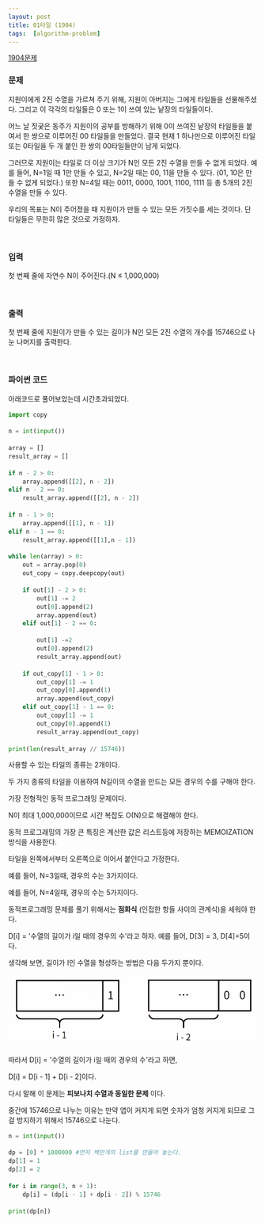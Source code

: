```yaml
---
layout: post
title: 01타일 (1904)
tags:  [algorithm-problem]
---
```


[1904문제](https://www.acmicpc.net/problem/1904)

### 문제
지원이에게 2진 수열을 가르쳐 주기 위해, 지원이 아버지는 그에게 타일들을 선물해주셨다. 그리고 이 각각의 타일들은 0 또는 1이 쓰여 있는 낱장의 타일들이다.

어느 날 짓궂은 동주가 지원이의 공부를 방해하기 위해 0이 쓰여진 낱장의 타일들을 붙여서 한 쌍으로 이루어진 00 타일들을 만들었다. 결국 현재 1 하나만으로 이루어진 타일 또는 0타일을 두 개 붙인 한 쌍의 00타일들만이 남게 되었다.

그러므로 지원이는 타일로 더 이상 크기가 N인 모든 2진 수열을 만들 수 없게 되었다. 예를 들어, N=1일 때 1만 만들 수 있고, N=2일 때는 00, 11을 만들 수 있다. (01, 10은 만들 수 없게 되었다.) 또한 N=4일 때는 0011, 0000, 1001, 1100, 1111 등 총 5개의 2진 수열을 만들 수 있다.

우리의 목표는 N이 주어졌을 때 지원이가 만들 수 있는 모든 가짓수를 세는 것이다. 단 타일들은 무한히 많은 것으로 가정하자.


&nbsp;


### 입력
첫 번째 줄에 자연수 N이 주어진다.(N ≤ 1,000,000)


&nbsp;

### 출력
첫 번째 줄에 지원이가 만들 수 있는 길이가 N인 모든 2진 수열의 개수를 15746으로 나눈 나머지를 출력한다.


&nbsp;

### 파이썬 코드

아래코드로 풀어보았는데 시간초과되었다.
~~~python
import copy

n = int(input())

array = []
result_array = []

if n - 2 > 0:
    array.append([[2], n - 2])
elif n - 2 == 0:
    result_array.append([[2], n - 2])

if n - 1 > 0:
    array.append([[1], n - 1])
elif n - 1 == 0:
    result_array.append([[1],n - 1])

while len(array) > 0:
    out = array.pop(0)
    out_copy = copy.deepcopy(out)

    if out[1] - 2 > 0:
        out[1] -= 2
        out[0].append(2)
        array.append(out)
    elif out[1] - 2 == 0:

        out[1] -=2
        out[0].append(2)
        result_array.append(out)

    if out_copy[1] - 1 > 0:
        out_copy[1] -= 1
        out_copy[0].append(1)
        array.append(out_copy)
    elif out_copy[1] - 1 == 0:
        out_copy[1] -= 1
        out_copy[0].append(1)
        result_array.append(out_copy)

print(len(result_array // 15746))
~~~

사용할 수 있는 타일의 종류는 2개이다.

두 가지 종류의 타일을 이용하여 N길이의 수열을 만드는 모든 경우의 수를 구해야 한다.

가장 전형적인 동적 프로그래밍 문제이다.

N이 최대 1,000,000이므로 시간 복잡도 O(N)으로 해결해야 한다.

동적 프로그래밍의 가장 큰 특징은 계산한 값은 리스트등에 저장하는 MEMOIZATION방식을 사용한다.

타일을 왼쪽에서부터 오른쪽으로 이어서 붙인다고 가정한다.

예를 들어, N=3일때, 경우의 수는 3가지이다.

예를 들어, N=4일때, 경우의 수는 5가지이다.

동적프로그래밍 문제를 풀기 위해서는 **점화식** (인접한 항들 사이의 관계식)을 세워야 한다.

D[i] = '수열의 길이가 i일 때의 경우의 수'라고 하자.
예를 들어, D[3] = 3, D[4]=5이다.

생각해 보면, 길이가 I인 수열을 형성하는 방법은 다음 두가지 뿐이다.

![Alt text](/public/post/2020_01_14_1904/howto_1.png)

따라서 D[i] = '수열의 길이가 i일 때의 경우의 수'라고 하면,

D[i] = D[i - 1] + D[i - 2]이다.

다시 말해 이 문제는 **피보나치 수열과 동일한 문제** 이다.

중간에 15746으로 나누는 이유는 만약 앱이 커지게 되면 숫자가 엄청 커지게 되므로 그걸 방지하기 위해서 15746으로 나눈다.

~~~python
n = int(input())

dp = [0] * 1000000 #먼저 백만개의 list를 만들어 놓는다.
dp[1] = 1
dp[2] = 2

for i in range(3, n + 1):
    dp[i] = (dp[i - 1] + dp[i - 2]) % 15746

print(dp[n])
~~~
